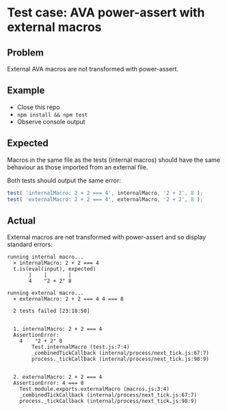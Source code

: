 # Test case: AVA power-assert with external macros

## Problem
External AVA macros are not transformed with power-assert.


## Example
- Close this repo
- `npm install && npm test`
- Observe console output


## Expected
Macros in the same file as the tests (internal macros) should have the same behaviour as those imported from an external file.

Both tests should output the same error:

```js
test( 'internalMacro: 2 + 2 === 4', internalMacro, '2 + 2', 8 );
test( 'externalMacro: 2 + 2 === 4', externalMacro, '2 + 2', 8 );
```


## Actual
External macros are not transformed with power-assert and so display standard errors:

```
running internal macro...
  × internalMacro: 2 + 2 === 4
  t.is(eval(input), expected)
       |    |       |
       4    "2 + 2" 8

running external macro...
  × externalMacro: 2 + 2 === 4 4 === 8

  2 tests failed [23:18:50]


  1. internalMacro: 2 + 2 === 4
  AssertionError:
    4    "2 + 2" 8
        Test.internalMacro (test.js:7:4)
        _combinedTickCallback (internal/process/next_tick.js:67:7)
        process._tickCallback (internal/process/next_tick.js:98:9)


  2. externalMacro: 2 + 2 === 4
  AssertionError: 4 === 8
    Test.module.exports.externalMacro (macros.js:3:4)
    _combinedTickCallback (internal/process/next_tick.js:67:7)
    process._tickCallback (internal/process/next_tick.js:98:9)
```
